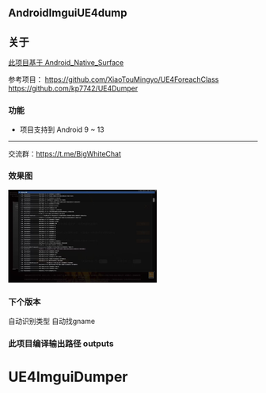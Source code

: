 ## AndroidImguiUE4dump

## 关于

[此项目基于 Android_Native_Surface](https://github.com/SsageParuders/Android_Native_Surface)

参考项目：
https://github.com/XiaoTouMingyo/UE4ForeachClass
https://github.com/kp7742/UE4Dumper

### 功能
- 项目支持到 Android 9 ~ 13
---
交流群：https://t.me/BigWhiteChat
### 效果图
  <img width="300" alt="image" src="demo.jpg">

### 下个版本
自动识别类型 自动找gname

### 此项目编译输出路径 outputs
# UE4ImguiDumper
